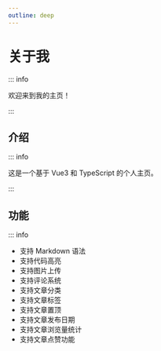 ```yaml
---
outline: deep
---
```


# 关于我

::: info

欢迎来到我的主页！

:::

## 介绍

::: info

这是一个基于 Vue3 和 TypeScript 的个人主页。

:::

## 功能

::: info

- 支持 Markdown 语法
- 支持代码高亮
- 支持图片上传
- 支持评论系统
- 支持文章分类
- 支持文章标签
- 支持文章置顶
- 支持文章发布日期
- 支持文章浏览量统计
- 支持文章点赞功能